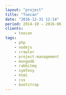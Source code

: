 ```yaml
---
layout: "project"
title: "Toocan"
date: "2016-12-31 12:14"
period: 2014-10 – 2016-06
clients:
    - toocan
tags:
    - php
    - nodejs
    - crawler
    - project-management
    - mongodb
    - rabbitmq
    - symfony
    - html
    - css
    - bootstrap
---
```

<!--
crawler
rabbitmq
distributedproject management

symfony
concept
-->
